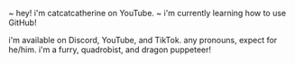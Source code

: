 ~ hey! i'm catcatcatherine on YouTube. 
~ i'm currently learning how to use GitHub! 

i'm available on Discord, YouTube, and TikTok. 
any pronouns, expect for he/him.
i'm a furry, quadrobist, and dragon puppeteer! 

<!---
catcatcatherine/catcatcatherine is a ✨ special ✨ repository because its `README.md` (this file) appears on your GitHub profile.
You can click the Preview link to take a look at your changes.
--->
